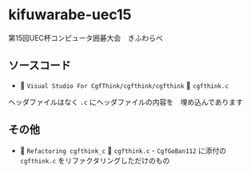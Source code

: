 # kifuwarabe-uec15

第15回UEC杯コンピュータ囲碁大会　きふわらべ　　

## ソースコード

* 📂 `Visual Studio For CgfThink/cgfthink/cgfthink` 📄 `cgfthink.c`

ヘッダファイルはなく `.c` にヘッダファイルの内容を　埋め込んであります  

## その他

* 📂 `Refactoring cgfthink_c` 📄 `cgfthink.c` - `CgfGoBan112` に添付の `cgfthink.c` をリファクタリングしただけのもの
